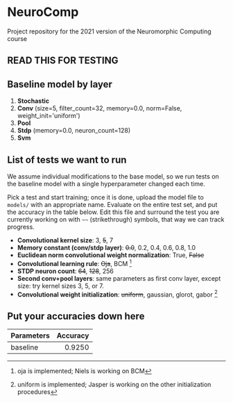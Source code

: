 # NeuroComp
Project repository for the 2021 version of the Neuromorphic Computing course

## READ THIS FOR TESTING

## Baseline model by layer

1. **Stochastic**
2. **Conv** (size=5, filter_count=32, memory=0.0, norm=False, weight_init='uniform')
3. **Pool**
4. **Stdp** (memory=0.0, neuron_count=128)
5. **Svm**

## List of tests we want to run

We assume individual modifications to the base model, so we run tests on the baseline model with a single hyperparameter changed each time.

Pick a test and start training; once it is done, upload the model file to `models/` with an appropriate name. Evaluate on the entire test set, and put the accuracy in the table below. Edit this file and surround the test you are currently working on with `~~` (strikethrough) symbols, that way we can track progress.

- **Convolutional kernel size**: 3, ~~5~~, 7
- **Memory constant (conv/stdp layer)**: ~~0.0~~, 0.2, 0.4, 0.6, 0.8, 1.0
- **Euclidean norm convolutional weight normalization**: True, ~~False~~
- **Convolutional learning rule**: ~~Oja~~, BCM [^1]
- **STDP neuron count**: ~~64~~, ~~128~~, 256
- **Second conv+pool layers**: same parameters as first conv layer, except size: try kernel sizes 3, 5, or 7.
- **Convolutional weight initialization**: ~~uniform~~, gaussian, glorot, gabor [^2]

## Put your accuracies down here

| Parameters | Accuracy |
|------------|---------:|
| baseline   |   0.9250 |

[^1]: oja is implemented; Niels is working on BCM
[^2]: uniform is implemented; Jasper is working on the other initialization procedures
